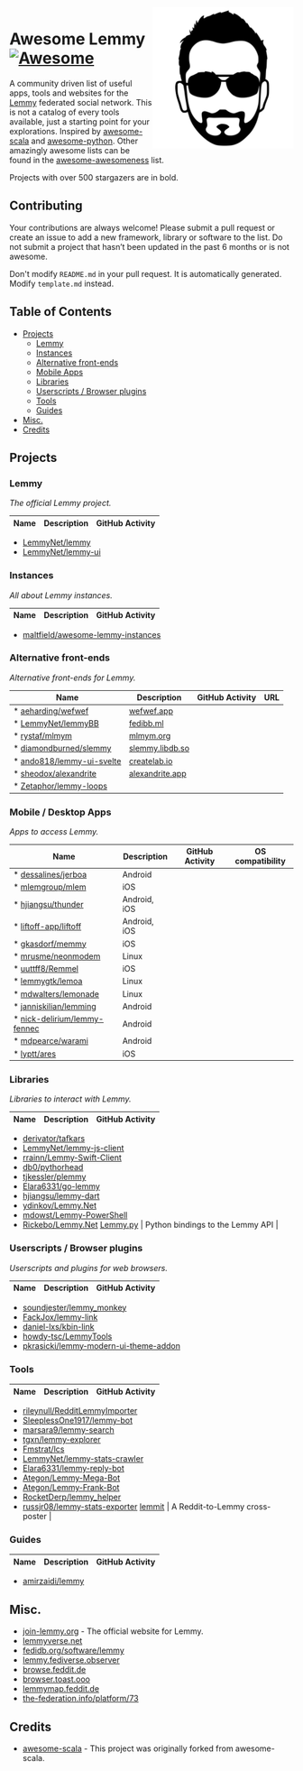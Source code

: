 <img width="250" src="https://raw.githubusercontent.com/LemmyNet/lemmy-ui/main/src/assets/icons/favicon.svg" alt="awesome-lemmy" align=right>

Awesome Lemmy [![Awesome](https://cdn.rawgit.com/sindresorhus/awesome/d7305f38d29fed78fa85652e3a63e154dd8e8829/media/badge.svg)](https://github.com/sindresorhus/awesome)
=============

A community driven list of useful apps, tools and websites for the [Lemmy](https://join-lemmy.org/) federated social network. This is not a catalog of every tools available, just a starting point for your explorations. Inspired by [awesome-scala](https://github.com/lauris/awesome-scala) and [awesome-python](https://github.com/vinta/awesome-python). Other amazingly awesome lists can be found in the [awesome-awesomeness](https://github.com/bayandin/awesome-awesomeness) list.

Projects with over 500 stargazers are in bold.

## Contributing

Your contributions are always welcome! Please submit a pull request or create an issue to add a new framework, library or software to the list. Do not submit a project that hasn’t been updated in the past 6 months or is not awesome.

Don't modify `README.md` in your pull request. It is automatically generated. Modify `template.md` instead.

## Table of Contents

- [Projects](#projects)
  - [Lemmy](#lemmy)
  - [Instances](#instances)
  - [Alternative front-ends](#alternative-front-ends)
  - [Mobile Apps](#mobile-apps)
  - [Libraries](#libraries)
  - [Userscripts / Browser plugins](#userscripts--browser-plugins)
  - [Tools](#tools)
  - [Guides](#guides)
- [Misc.](#misc)
- [Credits](#credits)

## Projects

### Lemmy

*The official Lemmy project.*

Name | Description | GitHub Activity
---- | ----------- | ---------------
* [LemmyNet/lemmy](@ghRepo)
* [LemmyNet/lemmy-ui](@ghRepo)

### Instances

*All about Lemmy instances.*

Name | Description | GitHub Activity
---- | ----------- | ---------------
* [maltfield/awesome-lemmy-instances](@ghRepo)

### Alternative front-ends

*Alternative front-ends for Lemmy.*

Name | Description | GitHub Activity | URL
---- | ----------- | --------------- | ---
* [aeharding/wefwef](@ghRepo) | [wefwef.app](https://wefwef.app/)
* [LemmyNet/lemmyBB](@ghRepo) | [fedibb.ml](https://fedibb.ml/)
* [rystaf/mlmym](@ghRepo) | [mlmym.org](https://mlmym.org/)
* [diamondburned/slemmy](@ghRepo) | [slemmy.libdb.so](https://slemmy.libdb.so/)
* [ando818/lemmy-ui-svelte](@ghRepo) | [createlab.io](https://createlab.io/)
* [sheodox/alexandrite](@ghRepo) | [alexandrite.app](https://alexandrite.app/)
* [Zetaphor/lemmy-loops](@ghRepo) |

### Mobile / Desktop Apps

*Apps to access Lemmy.*

Name | Description | GitHub Activity | OS compatibility
---- | ----------- | --------------- | ----------------
* [dessalines/jerboa](@ghRepo) | Android
* [mlemgroup/mlem](@ghRepo) | iOS
* [hjiangsu/thunder](@ghRepo) | Android, iOS
* [liftoff-app/liftoff](@ghRepo) | Android, iOS
* [gkasdorf/memmy](@ghRepo) | iOS
* [mrusme/neonmodem](@ghRepo) | Linux
* [uuttff8/Remmel](@ghRepo) | iOS
* [lemmygtk/lemoa](@ghRepo) | Linux
* [mdwalters/lemonade](@ghRepo) | Linux
* [janniskilian/lemming](@ghRepo) | Android
* [nick-delirium/lemmy-fennec](@ghRepo) | Android
* [mdpearce/warami](@ghRepo) | Android
* [lyptt/ares](@ghRepo) | iOS

### Libraries

*Libraries to interact with Lemmy.*

Name | Description | GitHub Activity
---- | ----------- | ---------------
* [derivator/tafkars](@ghRepo)
* [LemmyNet/lemmy-js-client](@ghRepo)
* [rrainn/Lemmy-Swift-Client](@ghRepo)
* [db0/pythorhead](@ghRepo)
* [tjkessler/plemmy](@ghRepo)
* [Elara6331/go-lemmy](@ghRepo)
* [hjiangsu/lemmy-dart](@ghRepo)
* [ydinkov/Lemmy.Net](@ghRepo)
* [mdowst/Lemmy-PowerShell](@ghRepo)
* [Rickebo/Lemmy.Net](@ghRepo)
[Lemmy.py](https://codeberg.org/retiolus/Lemmy.py) | Python bindings to the Lemmy API |

### Userscripts / Browser plugins

*Userscripts and plugins for web browsers.*

Name | Description | GitHub Activity
---- | ----------- | ---------------
* [soundjester/lemmy_monkey](@ghRepo)
* [FackJox/lemmy-link](@ghRepo)
* [daniel-lxs/kbin-link](@ghRepo)
* [howdy-tsc/LemmyTools](@ghRepo)
* [pkrasicki/lemmy-modern-ui-theme-addon](@ghRepo)

### Tools

Name | Description | GitHub Activity
---- | ----------- | ---------------
* [rileynull/RedditLemmyImporter](@ghRepo)
* [SleeplessOne1917/lemmy-bot](@ghRepo)
* [marsara9/lemmy-search](@ghRepo)
* [tgxn/lemmy-explorer](@ghRepo)
* [Fmstrat/lcs](@ghRepo)
* [LemmyNet/lemmy-stats-crawler](@ghRepo)
* [Elara6331/lemmy-reply-bot](@ghRepo)
* [Ategon/Lemmy-Mega-Bot](@ghRepo)
* [Ategon/Lemmy-Frank-Bot](@ghRepo)
* [RocketDerp/lemmy_helper](@ghRepo)
* [russjr08/lemmy-stats-exporter](@ghRepo)
[lemmit](https://gitlab.com/sab_from_earth/lemmit/) | A Reddit-to-Lemmy cross-poster |

### Guides

Name | Description | GitHub Activity
---- | ----------- | ---------------
* [amirzaidi/lemmy](@ghRepo)

## Misc.

* [join-lemmy.org](https://join-lemmy.org/) - The official website for Lemmy.
* [lemmyverse.net](https://lemmyverse.net)
* [fedidb.org/software/lemmy](https://fedidb.org/software/lemmy)
* [lemmy.fediverse.observer](https://lemmy.fediverse.observer/list)
* [browse.feddit.de](https://browse.feddit.de/)
* [browser.toast.ooo](https://browse.toast.ooo/communities)
* [lemmymap.feddit.de](https://lemmymap.feddit.de/)
* [the-federation.info/platform/73](https://the-federation.info/platform/73)

## Credits

* [awesome-scala](https://github.com/lauris/awesome-scala) - This project was originally forked from awesome-scala.
